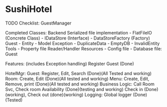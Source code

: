 # SushiHotel

TODO Checklist:
    GuestManager


Completed Classes:
    Backend Serialized file implementation
        - FlatFileIO (Concrete Class)
        - IDataStore (Interface)
        - DataStoreFactory (Factory)
    Guest
        - Entity
        - Model
    Exception
        - DuplicateData
        - EmptyDB
        - InvalidEntity
    Tools
        - Property file Reader/Handler
    Resources
        - Config file
        - Database file: Guest

Features: (includes Exception handling)
    Register Guest (Done)

HotelMgr:
    Guest: 
        Register, Edit, Search (Done)(All Tested and working)
    Room: 
        Create, Edit (Done)(All tested and working)
    Menu:
        Create, Edit, Remove, print (Done)(All tested and working)
    Business Logic:
        Call Room Svc, Check room Availability (Done)(testing and working)
        Check in (Done)(working), Check out (done)(working)
    Logging:
        Global logger (Done)(Tested)

